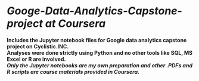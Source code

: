 # **_Googe-Data-Analytics-Capstone-project at Coursera_**
**Includes the Jupyter notebook files for Google data analytics capstone project on Cyclistic.INC.**   
**Analyses were done strictly using Python and no other tools like SQL, MS Excel or R are involved.       
_Only the Jupyter notebooks are my own preparation and other .PDFs and R scripts are course materials provided in Coursera._**

